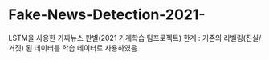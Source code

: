 # Fake-News-Detection-2021-
LSTM을 사용한 가짜뉴스 판별(2021 기계학습 팀프로젝트)
한계 : 기존의 라벨링(진실/거짓) 된 데이터를 학습 데이터로 사용하였음.
